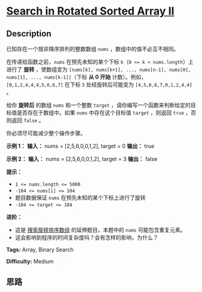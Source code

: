 # [Search in Rotated Sorted Array II][title]

## Description

已知存在一个按非降序排列的整数数组 `nums` ，数组中的值不必互不相同。

在传递给函数之前，`nums` 在预先未知的某个下标 `k`（`0 <= k < nums.length`）上进行了 **旋转** ，使数组变为
`[nums[k], nums[k+1], ..., nums[n-1], nums[0], nums[1], ..., nums[k-1]]`（下标
**从 0 开始** 计数）。例如， `[0,1,2,4,4,4,5,6,6,7]` 在下标 `5` 处经旋转后可能变为
`[4,5,6,6,7,0,1,2,4,4]` 。

给你 **旋转后** 的数组 `nums` 和一个整数 `target` ，请你编写一个函数来判断给定的目标值是否存在于数组中。如果 `nums`
中存在这个目标值 `target` ，则返回 `true` ，否则返回 `false` 。

你必须尽可能减少整个操作步骤。



**示例  1：**
            **输入：** nums = [2,5,6,0,0,1,2], target = 0    **输出：** true    

**示例  2：**
            **输入：** nums = [2,5,6,0,0,1,2], target = 3    **输出：** false



**提示：**

  * `1 <= nums.length <= 5000`
  * `-104 <= nums[i] <= 104`
  * 题目数据保证 `nums` 在预先未知的某个下标上进行了旋转
  * `-104 <= target <= 104`



**进阶：**

  * 这是 [搜索旋转排序数组](https://leetcode-cn.com/problems/search-in-rotated-sorted-array/description/) 的延伸题目，本题中的 `nums`  可能包含重复元素。
  * 这会影响到程序的时间复杂度吗？会有怎样的影响，为什么？




**Tags:** Array, Binary Search

**Difficulty:** Medium

## 思路

[title]: https://leetcode-cn.com/problems/search-in-rotated-sorted-array-ii
